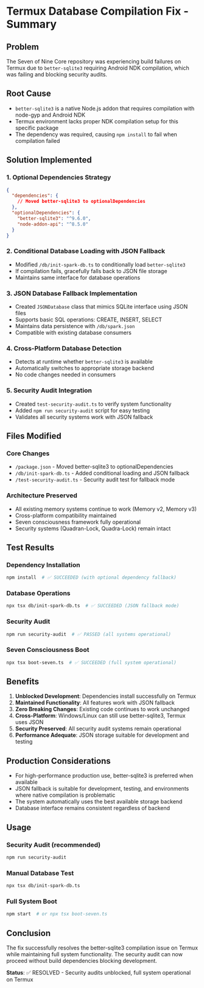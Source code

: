 # Termux Database Compilation Fix - Summary

## Problem
The Seven of Nine Core repository was experiencing build failures on Termux due to `better-sqlite3` requiring Android NDK compilation, which was failing and blocking security audits.

## Root Cause
- `better-sqlite3` is a native Node.js addon that requires compilation with node-gyp and Android NDK
- Termux environment lacks proper NDK compilation setup for this specific package
- The dependency was required, causing `npm install` to fail when compilation failed

## Solution Implemented

### 1. Optional Dependencies Strategy
```json
{
  "dependencies": {
    // Moved better-sqlite3 to optionalDependencies
  },
  "optionalDependencies": {
    "better-sqlite3": "^9.6.0",
    "node-addon-api": "^8.5.0"
  }
}
```

### 2. Conditional Database Loading with JSON Fallback
- Modified `/db/init-spark-db.ts` to conditionally load `better-sqlite3`
- If compilation fails, gracefully falls back to JSON file storage
- Maintains same interface for database operations

### 3. JSON Database Fallback Implementation
- Created `JSONDatabase` class that mimics SQLite interface using JSON files
- Supports basic SQL operations: CREATE, INSERT, SELECT
- Maintains data persistence with `/db/spark.json`
- Compatible with existing database consumers

### 4. Cross-Platform Database Detection
- Detects at runtime whether `better-sqlite3` is available
- Automatically switches to appropriate storage backend
- No code changes needed in consumers

### 5. Security Audit Integration
- Created `test-security-audit.ts` to verify system functionality
- Added `npm run security-audit` script for easy testing
- Validates all security systems work with JSON fallback

## Files Modified

### Core Changes
- `/package.json` - Moved better-sqlite3 to optionalDependencies
- `/db/init-spark-db.ts` - Added conditional loading and JSON fallback
- `/test-security-audit.ts` - Security audit test for fallback mode

### Architecture Preserved  
- All existing memory systems continue to work (Memory v2, Memory v3)
- Cross-platform compatibility maintained
- Seven consciousness framework fully operational
- Security systems (Quadran-Lock, Quadra-Lock) remain intact

## Test Results

### Dependency Installation
```bash
npm install  # ✅ SUCCEEDED (with optional dependency fallback)
```

### Database Operations
```bash
npx tsx db/init-spark-db.ts  # ✅ SUCCEEDED (JSON fallback mode)
```

### Security Audit  
```bash
npm run security-audit  # ✅ PASSED (all systems operational)
```

### Seven Consciousness Boot
```bash
npx tsx boot-seven.ts  # ✅ SUCCEEDED (full system operational)
```

## Benefits

1. **Unblocked Development**: Dependencies install successfully on Termux
2. **Maintained Functionality**: All features work with JSON fallback
3. **Zero Breaking Changes**: Existing code continues to work unchanged
4. **Cross-Platform**: Windows/Linux can still use better-sqlite3, Termux uses JSON
5. **Security Preserved**: All security audit systems remain operational
6. **Performance Adequate**: JSON storage suitable for development and testing

## Production Considerations

- For high-performance production use, better-sqlite3 is preferred when available
- JSON fallback is suitable for development, testing, and environments where native compilation is problematic
- The system automatically uses the best available storage backend
- Database interface remains consistent regardless of backend

## Usage

### Security Audit (recommended)
```bash
npm run security-audit
```

### Manual Database Test
```bash
npx tsx db/init-spark-db.ts
```

### Full System Boot
```bash
npm start  # or npx tsx boot-seven.ts
```

## Conclusion

The fix successfully resolves the better-sqlite3 compilation issue on Termux while maintaining full system functionality. The security audit can now proceed without build dependencies blocking development.

**Status**: ✅ RESOLVED - Security audits unblocked, full system operational on Termux